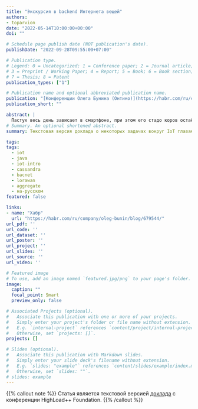 ```yaml
---
title: "Экскурсия в backend Интернета вещей"
authors:
- toparvion
date: "2022-05-14T10:00:00+00:00"
doi: ""

# Schedule page publish date (NOT publication's date).
publishDate: "2022-09-28T09:55:00+07:00"

# Publication type.
# Legend: 0 = Uncategorized; 1 = Conference paper; 2 = Journal article;
# 3 = Preprint / Working Paper; 4 = Report; 5 = Book; 6 = Book section;
# 7 = Thesis; 8 = Patent
publication_types: ["1"]

# Publication name and optional abbreviated publication name.
publication: "[Конференции Олега Бунина (Онтико)](https://habr.com/ru/company/oleg-bunin/blog/679544/)"
publication_short: ""

abstract: |
  Пастух весь день зависает в смартфоне, при этом его стадо коров остаётся под присмотром. Оператор на нефтяном месторождении прогнозирует поломку сложного агрегата и заранее сообщает о проблеме, чтобы вовремя её решить. Казалось бы, что может быть общего у этих несвязанных вещей… Ответ прост. Им облегчает работу IoT. Предлагаю вам небольшую экскурсию, где мы с вами погуляем вдоль вольеров зоопарка устройств, подивимся его разным «живностям» и окунёмся в Industrial Internet of Things – промышленный интернет вещей.
# Summary. An optional shortened abstract.
summary: Текстовая версия доклада о некоторых задачах вокруг IoT глазами бэкендера

tags:
tags:
  - iot
  - java
  - iot-intro
  - cassandra
  - bacnet
  - lorawan
  - aggregate
  - на-русском
featured: false

links:
- name: "Хабр"
  url: "https://habr.com/ru/company/oleg-bunin/blog/679544/"
url_pdf: ''
url_code: ''
url_dataset: ''
url_poster: ''
url_project: ''
url_slides: ''
url_source: ''
url_video: ''

# Featured image
# To use, add an image named `featured.jpg/png` to your page's folder.
image:
  caption: ""
  focal_point: Smart
  preview_only: false

# Associated Projects (optional).
#   Associate this publication with one or more of your projects.
#   Simply enter your project's folder or file name without extension.
#   E.g. `internal-project` references `content/project/internal-project/index.md`.
#   Otherwise, set `projects: []`.
projects: []

# Slides (optional).
#   Associate this publication with Markdown slides.
#   Simply enter your slide deck's filename without extension.
#   E.g. `slides: "example"` references `content/slides/example/index.md`.
#   Otherwise, set `slides: ""`.
# slides: example
---
```

{{% callout note %}}
Статья является текстовой версией [доклада](/event/2022/highload/) с конференции HighLoad++ Foundation.
{{% /callout %}}
